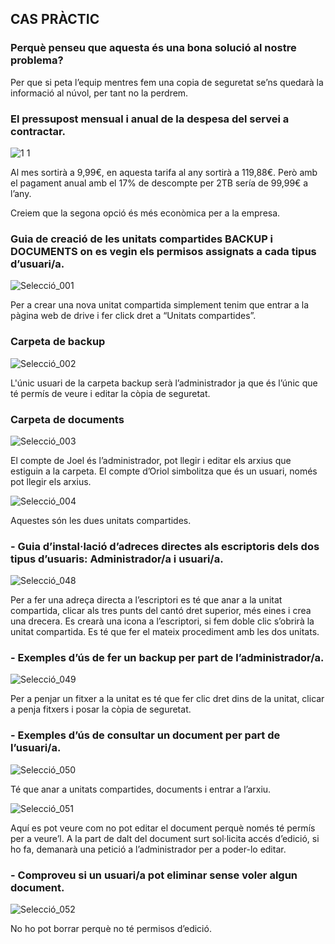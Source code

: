 ## CAS PRÀCTIC

### Perquè penseu que aquesta és una bona solució al nostre problema?

Per que si peta l’equip mentres fem una copia de seguretat se’ns quedarà la informació al núvol, per tant no la perdrem. 

### El pressupost mensual i anual de la despesa del servei a contractar.

![1 1](https://user-images.githubusercontent.com/114162334/191768132-6abae2ff-6929-48f6-9532-415a3fa990d8.png)

Al mes sortirà a 9,99€, en aquesta tarifa al any sortirà a 119,88€.
Però amb el pagament anual amb el 17% de descompte per 2TB sería de 99,99€ a l’any.

Creiem que la segona opció és més econòmica per a la empresa.

### Guia de creació de les unitats compartides BACKUP i DOCUMENTS on es vegin els permisos assignats a cada tipus d’usuari/a.

![Selecció_001](https://user-images.githubusercontent.com/114162334/191769091-a673d72b-4c4d-4084-b370-29bffc3d9e66.png)


Per a crear una nova unitat compartida simplement tenim que entrar a la pàgina web de drive i fer click dret a “Unitats compartides”.


### Carpeta de backup


![Selecció_002](https://user-images.githubusercontent.com/114162334/191770899-34d8ad20-d574-49e5-8608-5f9cbaf8df46.png)

L'únic usuari de la carpeta backup serà l’administrador ja que és l’únic que té permís de veure i editar la còpia de seguretat.




### Carpeta de documents


![Selecció_003](https://user-images.githubusercontent.com/114162334/191773630-fb94cbe0-2c20-4fc7-b5ce-89809a06c5e5.png)


El compte de Joel és l’administrador, pot llegir i editar els arxius que estiguin a la carpeta.
El compte d’Oriol simbolitza que és un usuari, només pot llegir els arxius.

![Selecció_004](https://user-images.githubusercontent.com/114162334/191773845-d56d1f88-be65-4a97-b6ad-5033f80832d5.png)

Aquestes són les dues unitats compartides.

### - Guia d’instal·lació d’adreces directes als escriptoris dels dos tipus d’usuaris: Administrador/a i usuari/a.

![Selecció_048](https://user-images.githubusercontent.com/114162327/191767272-df889008-79c2-4f8b-88f0-e56197b5f97e.png)

Per a fer una adreça directa a l’escriptori es té que anar a la unitat compartida, clicar
als tres punts del cantó dret superior, més eines i crea una drecera. Es crearà una
icona a l’escriptori, si fem doble clic s’obrirà la unitat compartida.
Es té que fer el mateix procediment amb les dos unitats.

### - Exemples d’ús de fer un backup per part de l’administrador/a.

![Selecció_049](https://user-images.githubusercontent.com/114162327/191767849-0ed47050-a7ae-4ada-80c1-239200de6a42.png)

Per a penjar un fitxer a la unitat es té que fer clic dret dins de la unitat, clicar a penja
fitxers i posar la còpia de seguretat.

### - Exemples d’ús de consultar un document per part de l’usuari/a.

![Selecció_050](https://user-images.githubusercontent.com/114162327/191768514-47904bbf-5ca2-414d-91e7-73f0a9fc5f57.png)

Té que anar a unitats compartides, documents i entrar a l’arxiu.

![Selecció_051](https://user-images.githubusercontent.com/114162327/191768868-af0eeda3-40c3-469e-9fa2-940cdcbbbefe.png)

Aquí es pot veure com no pot editar el document perquè només té permís per a
veure’l. A la part de dalt del document surt sol·licita accés d’edició, si ho fa,
demanarà una petició a l’administrador per a poder-lo editar.

### - Comproveu si un usuari/a pot eliminar sense voler algun document.

![Selecció_052](https://user-images.githubusercontent.com/114162327/191770115-76c38bc2-9d7f-4ee9-be44-33b9c4626a18.png)

No ho pot borrar perquè no té permisos d’edició.


